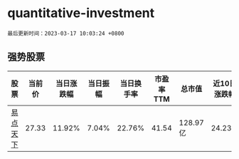 # quantitative-investment

`最后更新时间：2023-03-17 10:03:24 +0800`

## 强势股票

|股票|当前价|当日涨跌幅|当日振幅|当日换手率|市盈率TTM|总市值|近10日涨跌幅|
|----|----|----|----|----|----|----|----|
|[易点天下](https://xueqiu.com/S/SZ301171)|27.33|11.92%|7.04%|22.76%|41.54|128.97亿|24.23%|
